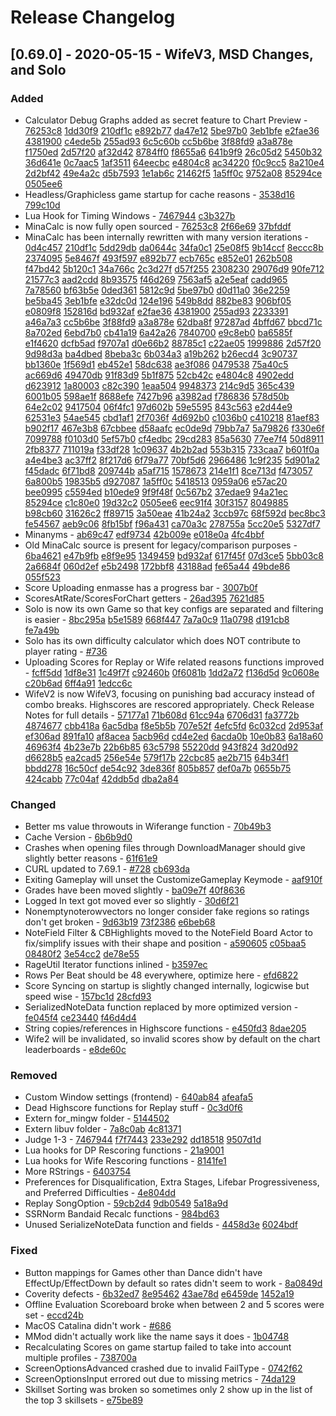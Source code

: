# Release Changelog


## [0.69.0] - 2020-05-15 - WifeV3, MSD Changes, and Solo

### Added
- Calculator Debug Graphs added as secret feature to Chart Preview - [76253c8](../../../commit/76253c8ab965ea454f58ba69a518e547b4868edb) [1dd30f9](../../../commit/1dd30f914cb1597eb1731de67dc49e188f780fc4) [210df1c](../../../commit/210df1c75b3b3c1b4946291031d6777c70a3e5e6) [e892b77](../../../commit/e892b77c700f924aca533815425cf58eaef86388) [da47e12](../../../commit/da47e12b6ef493c0de103b439249719f6f7efbf6) [5be97b0](../../../commit/5be97b06e1396d06cedb22587959c422d6481095) [3eb1bfe](../../../commit/3eb1bfe0ac6f8658d1c885cb2634bbf1b96aa9c2) [e2fae36](../../../commit/e2fae3691a2d8d7d0bed4a6c1a179b9bc21016aa) [4381900](../../../commit/438190020a6516be03ff21a780eef13560d34d70) [c4ede5b](../../../commit/c4ede5be6311273fb775ed6495bd53031ca41732) [255ad93](../../../commit/255ad93eb533e901d0a160edde039c28b22bc2f7) [6c5c60b](../../../commit/6c5c60b5edbbef5a056cc04f65de6f229f6cc7b7) [cc5b6be](../../../commit/cc5b6be8a99a354327f1e306f18279719824ac75) [3f88fd9](../../../commit/3f88fd98898908dea0db98488cc7036f1f749b7e) [a3a878e](../../../commit/a3a878e9f9bec249449289a7012d21d0980126e0) [f1750ed](../../../commit/f1750ed9cb317c61330a939a47d04b53f193604e) [2d57f20](../../../commit/2d57f20c968eb1c3a422c244a0ef6e4d3d9d34ba) [af32d42](../../../commit/af32d42cef2e6cc313fe15a51c2bbb2b3c024137) [8784ff0](../../../commit/8784ff034e57fa10b7944c197ceb2e170ffe9b84) [f8655a6](../../../commit/f8655a63b35b3c33ecbfc329df08e7db67679317) [641b9f9](../../../commit/641b9f95e59d00082da09ccb8225c8f93766303f) [26c05d2](../../../commit/26c05d2b85212035b821f0dcd2658b1e330dc7f0) [5450b32](../../../commit/5450b329abd9fc968e15ef365ae53ca2ad06f3e7) [36d641e](../../../commit/36d641efb321e200a14c9b25b2862ea48e14d9a5) [0c7aac5](../../../commit/0c7aac59e68d2190dfdd0b084875fb08eb9ff922) [1af3511](../../../commit/1af3511dfe641636bab95668f6af52e8be1d78bd) [64eecbc](../../../commit/64eecbcf5a39959531b854dfff47d8104e0643cb) [e4804c8](../../../commit/e4804c88f00fa145965ce8c0d643555a34d8df33) [ac34220](../../../commit/ac34220b656c4ee87d12134a4873a99de88b4f31) [f0c9cc5](../../../commit/f0c9cc561dd2375843f56c73c3df6d4302675733) [8a210e4](../../../commit/8a210e418e6a3400d9eb71c36f68fcaf36c46130) [2d2bf42](../../../commit/2d2bf42ef0548370a15081b285b1c1c008bb2398) [49e4a2c](../../../commit/49e4a2c6f41a3f8fe9ec54861459f96437b4819b) [d5b7593](../../../commit/d5b75932e553d2a0c7f39dc0f55cbf8e4cf5d050) [1e1ab6c](../../../commit/1e1ab6cfe94be732a0e2d9a70f12f8effdcda2a4) [21462f5](../../../commit/21462f529fe4e5f5980d526428dfaf8739711d08) [1a5ff0c](../../../commit/1a5ff0c1e36a0badb65fbc152b24012afd799a14) [9752a08](../../../commit/9752a087901f873d80ab0bd9624be92344b3a616) [85294ce](../../../commit/85294cef72def6d37daaed4397c70b8f03f451a7) [0505ee6](../../../commit/0505ee6b52c85158c174cbcf948b043398d1af06)
- Headless/Graphicless game startup for cache reasons - [3538d16](../../../commit/3538d16d4024323721fc4308983a4ac2c7631405) [799c10d](../../../commit/799c10d549ee42d29c33ed501c0799f7d0f7ea7c)
- Lua Hook for Timing Windows - [7467944](../../../commit/7467944d21826bc6797f8010f69dadd811f002e2) [c3b327b](../../../commit/c3b327b8d89a70fbb86be7c384d8cbeaa56e330b)
- MinaCalc is now fully open sourced - [76253c8](../../../commit/76253c8ab965ea454f58ba69a518e547b4868edb) [2f66e69](../../../commit/2f66e692476b3f10b9ecc65cfb1829f59578609f) [37bfddf](../../../commit/37bfddf17fdc228c2de7ca93b2abbe26fe5f7222)
- MinaCalc has been internally rewritten with many version iterations - [0d4c457](../../../commit/0d4c4579ca5aef70bc34f3c16437fb2006ac412e) [210df1c](../../../commit/210df1c75b3b3c1b4946291031d6777c70a3e5e6) [5dd29db](../../../commit/5dd29db916c11e85c9eb8a25938da5150f578653) [da0644c](../../../commit/da0644c09c3ff472c79d9f9cc77fc251096b508f) [34fa0c1](../../../commit/34fa0c1c7658fb9bc69956a196691e7f3d986c6c) [25e08f5](../../../commit/25e08f52e8740b4d383fab841b6db81bc42ff09b) [9b14ccf](../../../commit/9b14ccf436c2ffbeecfd93edbaa35271aef77cf3) [8eccc8b](../../../commit/8eccc8bb3820831d7481e9271838036d4786d2fe) [2374095](../../../commit/23740959fe02aa2a78291b368167df1fe7a8b021) [5e8467f](../../../commit/5e8467fb7b55dc77fcd511dd01d7d556029869aa) [493f597](../../../commit/493f5976cd5ef0da5fc092be012c9cceb659a5e0) [e892b77](../../../commit/e892b77c700f924aca533815425cf58eaef86388) [ecb765c](../../../commit/ecb765c6554b74adb060c3719d7df0eddeddf737) [e852e01](../../../commit/e852e01e1556516e91c990e5a80a0f66f3a5339a) [262b508](../../../commit/262b5089c00fd814d33c0491288656b0306c1eab) [f47bd42](../../../commit/f47bd4279c9555a2dc9116703e33615e3384861b) [5b120c1](../../../commit/5b120c1e745af3d31cb9d91654d157a3137eefab) [34a766c](../../../commit/34a766c7ee7fae8f6ffb62877643f57ef3c3a12f) [2c3d27f](../../../commit/2c3d27f977d24edfe4f0560703391ada58ede68b) [d57f255](../../../commit/d57f25583d19dc50a56c2100852ecd2d0333ff28) [2308230](../../../commit/230823078aa82f379cc3d8010809adb8fea2e6a5) [29076d9](../../../commit/29076d944c6d1daa7097f4aec4d636255f838fe5) [90fe712](../../../commit/90fe7126e0a8aac75808d922ab015ad97591617f) [21577c3](../../../commit/21577c3c003483dec8687022870320ce7aef8d0c) [aad2cdd](../../../commit/aad2cddd02952e697353ab5392fe6cfd8ecbe1e0) [8b93575](../../../commit/8b93575dec4cfc52379880faa578a4e205f77928) [f46d269](../../../commit/f46d2695a71c5d68cd7617d3882bebb817600ee7) [7563af5](../../../commit/7563af51fd6f61de729b69d17b350b3fe3748b38) [a2e5eaf](../../../commit/a2e5eaf3b016d0f2b26a7b1f8fe8ea6f97a62f2c) [cadd965](../../../commit/cadd965dd3243d675d84fb2e9b06d4ab207b56d0) [7a78560](../../../commit/7a785605444b0ba178e60e15d2fbc6c96b707a01) [bf63b5e](../../../commit/bf63b5e7fdedef4ab0273b803ee29594be8fc3a1) [0ded361](../../../commit/0ded36118fac42ba77d3621b952899360d51d54e) [5812c9d](../../../commit/5812c9d1954c65a83d46b17c2c5b06c2161c277e) [5be97b0](../../../commit/5be97b06e1396d06cedb22587959c422d6481095) [d0d11a0](../../../commit/d0d11a06458e6b646889c56e36ed1c1c1d4a04f9) [36e2259](../../../commit/36e225916d6a0945fa3de42df76368012f03c45d) [be5ba45](../../../commit/be5ba45749b6e3327298246cffce5c231dcb5b47) [3eb1bfe](../../../commit/3eb1bfe0ac6f8658d1c885cb2634bbf1b96aa9c2) [e32dc0d](../../../commit/e32dc0db686024c5083e57b6ae42efeb39cc0863) [124e196](../../../commit/124e196798252f9b2fdc090feeef4484fe8cdd5c) [549b8dd](../../../commit/549b8dde343ac09859e3685a4045caba7b02c3ad) [882be83](../../../commit/882be83d8ed0caaf3662ac5f95fe1976b66e9144) [906bf05](../../../commit/906bf05a56331bc23544d47fbccbf9a15189765b) [e0809f8](../../../commit/e0809f8c563f98a5322a1bebbc9cdfd6635468a0) [152816d](../../../commit/152816dbefaaf7de4ac761ef2c16cbd15eae8d64) [bd932af](../../../commit/bd932af223622f7d424bf07b71e7986d5bcb0243) [e2fae36](../../../commit/e2fae3691a2d8d7d0bed4a6c1a179b9bc21016aa) [4381900](../../../commit/438190020a6516be03ff21a780eef13560d34d70) [255ad93](../../../commit/255ad93eb533e901d0a160edde039c28b22bc2f7) [2233391](../../../commit/22333914ea99e0b399434633500f4fabb85c4c04) [a46a7a3](../../../commit/a46a7a31f6f2dda9f8495187e31b4994c7d77ed2) [cc5b6be](../../../commit/cc5b6be8a99a354327f1e306f18279719824ac75) [3f88fd9](../../../commit/3f88fd98898908dea0db98488cc7036f1f749b7e) [a3a878e](../../../commit/a3a878e9f9bec249449289a7012d21d0980126e0) [62dba8f](../../../commit/62dba8f660e1a6211a70756a928f79cad4cb8b0b) [97287ad](../../../commit/97287ad215cc9a886534a74e57bb651adae74f37) [4bffd67](../../../commit/4bffd677b0e50fe62cd2619929d675db43dc6b64) [bbcd71c](../../../commit/bbcd71cf887c81cf77ad08e5604716fd002ad4b5) [8a702ed](../../../commit/8a702ed5fe155479d0dd3cf3c3b14f0ebb6ca67e) [6ebd7b0](../../../commit/6ebd7b087055c6cd48f2cdb389f460a742757841) [cb41a19](../../../commit/cb41a1975fab37d75fce2c2063e71e3eda412e62) [6a42a26](../../../commit/6a42a2688171e51091adfda04773be05d03ea4f0) [7840700](../../../commit/784070039adfa32e41cf458714195bd0458a89b0) [e9c8eb0](../../../commit/e9c8eb079928197f9c490a4bf70b2631eb89b56c) [ba6585f](../../../commit/ba6585fc08d58db5131810db7082feddc9e22b29) [e1f4620](../../../commit/e1f4620bf4d940810190fab88a6b15f8e544d390) [dcfb5ad](../../../commit/dcfb5ad8b0729167feae4079aa6cfdc172e40922) [f9707a1](../../../commit/f9707a167492f806649f8b211457ef4bd3d2b520) [d0e66b2](../../../commit/d0e66b220c10553bdfe441e9c7bf97fb3bfe0fc7) [88785c1](../../../commit/88785c1c16563c729bf0e82ae4910360409a4a81) [c22ae05](../../../commit/c22ae05fce018a727e58fa695c19b08c3bc0cc24) [1999886](../../../commit/1999886a1755032b81adfcdcdc6ba540b5526b9f) [2d57f20](../../../commit/2d57f20c968eb1c3a422c244a0ef6e4d3d9d34ba) [9d98d3a](../../../commit/9d98d3a245f928e238e9b25b5e446b307d656acc) [ba4dbed](../../../commit/ba4dbed71e6d790e198f045299b54781a62d0b9a) [8beba3c](../../../commit/8beba3ca05bbe8043a723fc87ceb664562f75cf8) [6b034a3](../../../commit/6b034a313c715332c06fed8f0e9df08c1626d269) [a19b262](../../../commit/a19b262ae8cf4e833cb73d24f9675de2701d7fe4) [b26ecd4](../../../commit/b26ecd4523a5f59b501db97717bd262868fe968f) [3c90737](../../../commit/3c90737a9fab58328e06bcd1be53cbe015fdf081) [bb1360e](../../../commit/bb1360e56895dfae37332437ce5d4331043140c9) [1f569d1](../../../commit/1f569d11e668841910895e065d1edccf19adb90c) [eb452e1](../../../commit/eb452e1675e80cdc994a7b85054c54815d96a00a) [58dc638](../../../commit/58dc638c879312e207fdd17e4251c39f1519514a) [ae3f086](../../../commit/ae3f086c0b3a19013295203d4776ab98720f820c) [0479538](../../../commit/04795384d9cacbb346b0fbbca2707a8d4add9019) [75a40c5](../../../commit/75a40c5eae50b993c824ebd2fa238f3aee5e77e8) [ac669d6](../../../commit/ac669d6f7ebd0382e98e91e8cf6e1f580b79c156) [49470db](../../../commit/49470db7e2008f7d76c7a452e55de7b345a3137a) [91f83d9](../../../commit/91f83d9221dcdd8e9d576d45fafedfd233446dcc) [5b1f875](../../../commit/5b1f8756c76bda5d516fa98e9f86f1dfe5433a10) [52cb42c](../../../commit/52cb42c127182c1a2242b39979e22e2da5b276d4) [e4804c8](../../../commit/e4804c88f00fa145965ce8c0d643555a34d8df33) [4902edd](../../../commit/4902edd7e4d5335f03990e42971ba464476cf62b) [d623912](../../../commit/d6239127a3528bd740f3454da0b1e3668a7baf8f) [1a80003](../../../commit/1a800032bb87256f9a233708161cd3daa0f33952) [c82c390](../../../commit/c82c3903a13b24db95117c5dd96757672672c481) [1eaa504](../../../commit/1eaa50460351342d2165808123d554ee4c94dfd7) [9948373](../../../commit/9948373841aaffc1f61977f18c08aa28c83ce4ee) [214c9d5](../../../commit/214c9d51e63f7ae7e0ca9eeee9104d98d0e43ffe) [365c439](../../../commit/365c43984413693f0afc2edb68655bd81ad06100) [6001b05](../../../commit/6001b053be26d00fc763c6c49f4d71addb0d432b) [598ae1f](../../../commit/598ae1fc0a58d7e5647afa3ae415c2d35c318748) [8688efe](../../../commit/8688efe0771da600a413e796e438e62d7165eacf) [7427b96](../../../commit/7427b96ec31355f641d891077078fff58f6114f1) [a3982ad](../../../commit/a3982ad262e4dd45ac9ea8b3ec7c75021e4523c1) [f786836](../../../commit/f7868362ebd350950108d274e2113849071157b6) [578d50b](../../../commit/578d50b75f1785c7b88d5d6989704b679b84663d) [64e2c02](../../../commit/64e2c02cdd882ac5b9882ccf8ee1a619c9364985) [9417504](../../../commit/94175049a2b2be8f6a80e566036af547af160e2d) [06f4fc1](../../../commit/06f4fc1e5200ef4e5518e349f8703045031c7273) [97d602b](../../../commit/97d602bdba34f13cc06dd5e8a7553e7cfc2d7ac8) [59e5595](../../../commit/59e5595d01fbfd822f4836d7e18b391b7a227c73) [843c563](../../../commit/843c56308591fd1d48352ec19d44924292e43937) [e2d44e9](../../../commit/e2d44e9d91748a124d5bfcae71321e0e80708a31) [62531e3](../../../commit/62531e3d62689b89d3540cda9814e321594fb8e7) [54ae545](../../../commit/54ae5452b3328203a76c82de52a8366d922f7039) [cbd1af1](../../../commit/cbd1af16b30c4248774bc9ec0b4de2aa698726b9) [2f7036f](../../../commit/2f7036f57752f6b204eb0731e4d81c1ec6a82bd1) [4d692b0](../../../commit/4d692b0d674f2bb41ba763755e62edfdf661c794) [c1036b0](../../../commit/c1036b030eaea476627647a8a60ad25f9e9f3d12) [c410218](../../../commit/c410218f9bbdc331d03f90d066c6742c1675ef94) [81aef83](../../../commit/81aef833bea1cd03b32ced38165dcd845ce28eb8) [b902f17](../../../commit/b902f1745511da4fbc33fffce800ca4a2ae67079) [467e3b8](../../../commit/467e3b8dfbcb011694004a86e8b6845337541ea2) [67cbbee](../../../commit/67cbbee3c4c265d3b222e3fcb587cd7613a67b46) [d58aafc](../../../commit/d58aafc6b751baca8a2ac30fc1ab60057e0a37e7) [ec0de9d](../../../commit/ec0de9d3d0b136d2d937a8fdab58d2ccce364e16) [79bb7a7](../../../commit/79bb7a7990ebc2a784a3e253681d793e73dc1920) [5a79826](../../../commit/5a79826eb2388f54f66ffcda11f5bbf30e96faf2) [f330e6f](../../../commit/f330e6fc98bd4c6454b10b84f49744ff3bc2b198) [7099788](../../../commit/70997889641939b5a19f3a3a7b503d807c6632a6) [f0103d0](../../../commit/f0103d00d982d4aaff33bc4d395fc52460642149) [5ef57b0](../../../commit/5ef57b0724ea12105040b6303540d7ac0b2977c4) [cf4edbc](../../../commit/cf4edbc259085d1fc78399702d18158075e243c3) [29cd283](../../../commit/29cd283d861c08884552cb530a4c5851e070f12c) [85a5630](../../../commit/85a5630371fd58f8edf3747bc5236d033d8b2358) [77ee7f4](../../../commit/77ee7f4de85e1ab4a4e9e43a2df7a664249d9419) [50d8911](../../../commit/50d891120f61a7f6c6932bc30e28d5ae8ab29ba0) [2fb8377](../../../commit/2fb837748e8a025fec59f56f04cf5b3cffc6eca8) [711019a](../../../commit/711019aa7d235e42c26817cc59b373d1af9fc64c) [f33df28](../../../commit/f33df280e38d72e84a20f7355fb840ba4be5343a) [1c09637](../../../commit/1c09637e5ef6518230de92d172614bd290d99699) [4b2b2ad](../../../commit/4b2b2ad908f3d559e79e5f70290ef81cb6a17344) [553b315](../../../commit/553b3152989ca464e9c2f549bcfe4c25ef7f5d50) [733caa7](../../../commit/733caa7a78c8bd615f93c62391814811e6d9ec97) [b601f0a](../../../commit/b601f0add6a7a6e46ae09e46ec7ac10d081dc1dc) [a4e4be3](../../../commit/a4e4be34b51715868affd047f9418bb19da6cbc3) [ac37ff2](../../../commit/ac37ff25c43162fd316db6f72a165e28e9240af1) [8f217d6](../../../commit/8f217d6725e576c03610bc96dde853565165697a) [6f79a77](../../../commit/6f79a77d2fad2b3d6ff91e6d230e27343a8fbc10) [70bf5d6](../../../commit/70bf5d6e55f7e674d8c11fc823a8aa1325fc9f3e) [2966486](../../../commit/2966486cb535f8fce109292d61a191b46ccd43a2) [1c9f235](../../../commit/1c9f2353b83ccfb006769ae040d42de567f09b28) [5d901a2](../../../commit/5d901a218ce23a0ef0e4c1b1cb4453aa8adfae09) [f45dadc](../../../commit/f45dadcb7be0cd311dfafc4ff298f46edbe26901) [6f71bd8](../../../commit/6f71bd8ff21451d811fc5d4151a51e1bd0cff50e) [209744b](../../../commit/209744b5800b99b104b257023fc1cfdb9a59c0ff) [a5af715](../../../commit/a5af715f8721c0d3804f1c38701ec8745f6f02ae) [1578673](../../../commit/1578673edd05ea123516226cf070aabfbf29102b) [214e1f1](../../../commit/214e1f18c6da1a116967df2b5cf1498419b7672c) [8ce713d](../../../commit/8ce713db0f6f7672a56888ce277e3788870ff06a) [f473057](../../../commit/f47305705daa2b2c78bf0bb78b775b5c8d0ea313) [6a800b5](../../../commit/6a800b5f51666c19da58c7d3c92d91bb07460f5a) [19835b5](../../../commit/19835b59f8ce98a5afc4ce81a4308e8b59c58aeb) [d927087](../../../commit/d9270877488d536d2633109e7ba1531e3c276659) [1a5ff0c](../../../commit/1a5ff0c1e36a0badb65fbc152b24012afd799a14) [5418513](../../../commit/54185136e7aec1dbab49ff8c82b9cf0c5f964c37) [0959a06](../../../commit/0959a0629a36b5117d682d8bf19eca23dfff1bf7) [e57ac20](../../../commit/e57ac207d18a8cf8651f5258c846f977b42d9678) [bee0995](../../../commit/bee099533cfb4757eb8efcb9b3c89a0694ffd9b5) [c5594ed](../../../commit/c5594ed71c6ff2c3431678b34ca3fa8d7e2edaaa) [b10ede9](../../../commit/b10ede969c87ce5fb90778281c5eaf9c8aa33f70) [9f9f48f](../../../commit/9f9f48f37dd4dcbb960ff845b0d9858d17af8113) [0c567b2](../../../commit/0c567b24168db2ff5e06b97622b02d11b955782e) [37edae9](../../../commit/37edae9af846e586016ef57b30d45f28a0586f54) [94a21ec](../../../commit/94a21eca55bff5582b417b0ecc102c0abac38ae4) [85294ce](../../../commit/85294cef72def6d37daaed4397c70b8f03f451a7) [c1c80e0](../../../commit/c1c80e05feda79ac069d12e4d2b827ea2537b9c0) [19d32c2](../../../commit/19d32c2b10d9fa2b3b073cda63064c2600d6c03b) [0505ee6](../../../commit/0505ee6b52c85158c174cbcf948b043398d1af06) [eec91f4](../../../commit/eec91f4c6d057062f2eb21e39b0555a29329b1f9) [30f3157](../../../commit/30f3157ad959a30d8d067d13ffc0826852fdeec4) [8049885](../../../commit/80498854ebf6b4921cff71e8de661fe6d04fedb7) [b98cb60](../../../commit/b98cb60fb58fe66d9298293776290302f2db53b0) [31626c2](../../../commit/31626c262aa244dd83cc0235666f27faacd01e2e) [ff89715](../../../commit/ff8971528232f09b94766e18f07d298bcbf9c7ff) [3a50eae](../../../commit/3a50eaebad368c9988948f4372b54133b1e62128) [41b24a2](../../../commit/41b24a230df4975574454b48fd4a2e6e5eaa6ee3) [3ccb97c](../../../commit/3ccb97cba3858e119802ffa0371021994650a803) [68f592d](../../../commit/68f592dc6ebd0646c1972d7cad3aafb901fe109f) [bec8bc3](../../../commit/bec8bc376f64226302291cac2322c027a6bc2bd5) [fe54567](../../../commit/fe5456786f5ef6dbc9608753376f6d468983f9c8) [aeb9c06](../../../commit/aeb9c068fe18978c2c90d250bf61793ffc082af6) [8fb15bf](../../../commit/8fb15bfb0f6fc1d71215da54fc5f88daff8d6888) [f96a431](../../../commit/f96a431b90d263b50173340bc029ecd23e156f94) [ca70a3c](../../../commit/ca70a3c1ba444cd3bb4c9b7c1c4d8523a376eb83) [278755a](../../../commit/278755aff262971a13d292d3f2a1b9d09c1a84f6) [5cc20e5](../../../commit/5cc20e5783a74a3950e3a8861b0d9eb52c8e997c) [5327df7](../../../commit/5327df7c6c9cc0d97f5320a1df381f54412577bc)
- Minanyms - [ab69c47](../../../commit/ab69c47898f681fdf93fe16f338c642321cc7d95) [edf9734](../../../commit/edf97341bf469d9b3a726f71714a017522923829) [42b009e](../../../commit/42b009e6f2b974f92cd17b80e776e4a0f42c0d4c) [e018e0a](../../../commit/e018e0af60bd62f8806b1fbd71220c7733dbc132) [4fc4bbf](../../../commit/4fc4bbf6179cb7f292edfa3ffaa79093a0b85b00)
- Old MinaCalc source is present for legacy/comparison purposes - [6ba4621](../../../commit/6ba46219dbd9c6cef0eaccffac37a764be92afbf) [e47b9fb](../../../commit/e47b9fb345373c4cfc3fccb352849f25043f5a23) [e8f9e95](../../../commit/e8f9e9519680c0d7bd60208a3adf05fcc97c49b6) [1349459](../../../commit/13494599988388320c283c6dce8f4537144c5546) [bd932af](../../../commit/bd932af223622f7d424bf07b71e7986d5bcb0243) [617f45f](../../../commit/617f45f764be013e3734125c240bcbc3359b9a7d) [07d3ce5](../../../commit/07d3ce567a488de0438abf1cbedfc080c1806d8a) [5bb03c8](../../../commit/5bb03c82eb51645fe6ebf280de6565ed7eddff7a) [2a6684f](../../../commit/2a6684f85f9c34a7c607acbdfd7945512d5f740d) [060d2ef](../../../commit/060d2ef9f7250260eebfdea7e00bd3a5ed13caf0) [e5b2498](../../../commit/e5b249800366e7c58709fad851f313640f6b2b6a) [172bbf8](../../../commit/172bbf82c63cf8e525e3aee5898ec561692fd698) [43188ad](../../../commit/43188adb3684a0cd45581fe5a66830ad2266352b) [fe65a44](../../../commit/fe65a444b375faf2addf09e7a70b9724b6e38c4a) [49bde86](../../../commit/49bde86a6e73fa342286f869354d00889dafb97d) [055f523](../../../commit/055f523f3abf3d37441fcb397b177bd39bfac36a)
- Score Uploading enmasse has a progress bar - [3007b0f](../../../commit/3007b0f050554ac1711978aca53b0c9947045681)
- ScoresAtRate/ScoresForChart getters - [26ad395](../../../commit/26ad395e659a50cc5ff793db9f38e657184b09f5) [7621d85](../../../commit/7621d85eec05ba622b15bc8de28249f4c1028c86)
- Solo is now its own Game so that key configs are separated and filtering is easier - [8bc295a](../../../commit/8bc295a127fbe0ce7c650a4c312c6c05cb17ce59) [b5e1589](../../../commit/b5e15898289a8bbb46313202b11ccbf09524c072) [668f447](../../../commit/668f4474b3fa9d98d54f05696699e5a54d2b0dbc) [7a7a0c9](../../../commit/7a7a0c96922d06a69405dec7031a4b3910cf5911) [11a0798](../../../commit/11a07987ed6d1bcbc1c990effae160e6e387d6e7) [d191cb8](../../../commit/d191cb878554369a00a27641921a43fd91252dc2) [fe7a49b](../../../commit/fe7a49b77ab61f0f281d534ff187f3b303062d56)
- Solo has its own difficulty calculator which does NOT contribute to player rating - [#736](../../../pull/736)
- Uploading Scores for Replay or Wife related reasons functions improved - [fcff5dd](../../../commit/fcff5dd4e3b19abb4bdc5846aa97271b70fa5017) [1df8e31](../../../commit/1df8e31163827759a17a938de694a7a2993e8ecb) [1c49f7f](../../../commit/1c49f7f212c78eba65f7fd680d4a5254be90fb09) [c92460b](../../../commit/c92460be97efda85bb878a9d653a25068f942358) [0f6081b](../../../commit/0f6081bbdcba01165e8dd148a7f5421d7e0e135f) [1dd2a72](../../../commit/1dd2a72314a6497ef72afcd9dd167026cadb6d17) [f136d5d](../../../commit/f136d5ddada7ab7807f6f8bc68e73d4edeb6fffe) [9c0608e](../../../commit/9c0608eb5becb8401758c5dc8d2b77d604db9fc1) [c20b6ad](../../../commit/c20b6ad05452732826e26ba65f2f60d2c51d389d) [6ff4a91](../../../commit/6ff4a911c470dd54ad88be54b152081b95e1d31e) [1edcc6c](../../../commit/1edcc6c76912abeaa48082b1276c9d5d283e82cb)
- WifeV2 is now WifeV3, focusing on punishing bad accuracy instead of combo breaks. Highscores are rescored appropriately. Check Release Notes for full details - [57177a1](../../../commit/57177a158be4427ff2f5c832776e060081420dc8) [71b608d](../../../commit/71b608d4fdb74bbbd65ef0ecf2f5500b8440b9f1) [61cc94a](../../../commit/61cc94ab49c9aff4679e87e5f795b79db2c01704) [6706d31](../../../commit/6706d313bc5ae6b6e16fad974ab18336e9c91e5f) [fa3772b](../../../commit/fa3772b2fcf6b6a0d8b6b6a947d2bd913828df46) [4874677](../../../commit/4874677f3dd692cacd344eaad43e10bb9eccae17) [cbb418a](../../../commit/cbb418aaba998ae45884304fa1572d6e6263192f) [6ac5dba](../../../commit/6ac5dba6fa8f834d3f12871fecb0842a30525e15) [f8e5b5b](../../../commit/f8e5b5be50b944899f074dc36cd3567ff64d8758) [707e52f](../../../commit/707e52f20cd487bc47f064efb28ba547bb9a5556) [4efc5fd](../../../commit/4efc5fd481c7b599c2a43c35659d51680b3b2dcf) [6c032cd](../../../commit/6c032cd16e43a4b5b15211c9936d0f652058933d) [2d953af](../../../commit/2d953afb75a4f2f0f84e6ac6e8acee05db9c9e44) [ef306ad](../../../commit/ef306ad495cd0086fcd168839fc617bcebccc66d) [891fa10](../../../commit/891fa1024f03faf3f96fd0e22e9d51e44cc96407) [af8acea](../../../commit/af8acea016c5b2eb7387170e12d8a752d53ce2aa) [5acb96d](../../../commit/5acb96d9370439443bc6a8a38f3e330b116a7b61) [cd4e2ed](../../../commit/cd4e2ede4ef44a1603bae80895d32983516f61a5) [6acda0b](../../../commit/6acda0b2e909cc59a68e9bf229682e50616da73e) [10e0b83](../../../commit/10e0b83f620a4b0186b7db17b7425d8780406ca6) [6a18a60](../../../commit/6a18a602849ae1552d6d9877128c119a5f36f8d7) [46963f4](../../../commit/46963f485b29be3d2c21776ca4cb5f89ca8c1876) [4b23e7b](../../../commit/4b23e7b5659dc20a1b3eb84a92bec03ef303ca10) [22b6b85](../../../commit/22b6b8502477a13881833150feeec6608b646e01) [63c5798](../../../commit/63c579822f304974abb7cffd955b990c554007f0) [55220dd](../../../commit/55220dd7b220a54ae726ae9c90d8371b53dbaa9a) [943f824](../../../commit/943f8241cbb202d646e072616c5f3871f212f5c9) [3d20d92](../../../commit/3d20d92a6be56726e4b5ff342d1c444674d0be87) [d6628b5](../../../commit/d6628b5761b640714a4bb1529ac7a576e6e40fd1) [ea2cad5](../../../commit/ea2cad5c1b591d0c0d056ea39be950295e95a1ea) [256e54e](../../../commit/256e54e59931c0b98a704711cef997a4b42943f7) [579f17b](../../../commit/579f17bddbe5c9c4b760296cf788e4a589995051) [22cbc85](../../../commit/22cbc85cc7c21a233e10d515fb1233c46575f5e0) [ae2b715](../../../commit/ae2b7158d3cefa01bd23a337ad3d60053ea04c2e) [64b34f1](../../../commit/64b34f13ca35a5936bd582c719174571ea42920a) [bbdd278](../../../commit/bbdd2787a368215e38da4f95f9949bd9f8b89fdb) [16c50cf](../../../commit/16c50cfe1e620c710b186b393a257c9d6771aaa4) [de54c92](../../../commit/de54c9265abd58b6aebf8568baf368fc2ed04f32) [3de836f](../../../commit/3de836f86761d3ebf38401320ec816d5de24b9f2) [805b857](../../../commit/805b8572c7c082c40efdb6e8a39cc57aeda3dc87) [def0a7b](../../../commit/def0a7b0d41a134ffc76e38a17dad05eaa297c8c) [0655b75](../../../commit/0655b75b95e71879db8bc6c9094cf84e5159e3de) [424cabb](../../../commit/424cabb0ace83b363a216875fdb61ed6375a2a6d) [77c04af](../../../commit/77c04afbc0238f2b751a87acc828f727aed58ff7) [42ddb5d](../../../commit/42ddb5d84457c8dc69672be79a304c8b4a9d3f34) [dba2a84](../../../commit/dba2a84cc8516c1f39ce154266f5e531f81d2876)

### Changed
- Better ms value throwouts in Wiferange function - [70b49b3](../../../commit/70b49b311d885ad63b1cbccd89fb92333a891fda)
- Cache Version - [6b6b9d0](../../../commit/6b6b9d03f38161bb037576fc4bc749d942e2e5ed)
- Crashes when opening files through DownloadManager should give slightly better reasons - [61f61e9](../../../commit/61f61e9f834ab04b787a26acf320b69eef6186b1)
- CURL updated to 7.69.1 - [#728](../../../pull/728) [cb693da](../../../commit/cb693da5ff4a756fecba0805862ea070878432e5)
- Exiting Gameplay will unset the CustomizeGameplay Keymode - [aaf910f](../../../commit/aaf910f29bf384e79e8c098145eca8129460d418)
- Grades have been moved slightly - [ba09e7f](../../../commit/ba09e7f73d638ed18fc26203c02170eee0a22ad7) [40f8636](../../../commit/40f8636fd6045ab4230014fc068c4ae4b4dafdb3)
- Logged In text got moved ever so slightly - [30d6f21](../../../commit/30d6f214793eefdccbab5b73bd509d1e08b39f41)
- Nonemptynoterowvectors no longer consider fake regions so ratings don't get broken - [9d63b19](../../../commit/9d63b19e6471f7e5116e8b4b59c84f47fad0447e) [73f2386](../../../commit/73f238669b25d9f2bc9dca06619af73446ac06d4) [e6beb68](../../../commit/e6beb68a811cb336bd0fe7414cf74f8c574d4a83)
- NoteField Filter & CBHighlights moved to the NoteField Board Actor to fix/simplify issues with their shape and position - [a590605](../../../commit/a5906053fbd17d7e3cd3c1aafc20f35fe2275f4b) [c05baa5](../../../commit/c05baa5f03525ce8edf17b509f751bd7d70fbe3c) [08480f2](../../../commit/08480f28cec61a613b81576bb776ea7f20c06510) [3e54cc2](../../../commit/3e54cc2feca29cfdb489a1d63d3ad19b41b37f18) [de78e55](../../../commit/de78e55d0d3160bec75e586b651f3b78aa5336cc)
- RageUtil Iterator functions inlined - [b3597ec](../../../commit/b3597ec5fc56487361529f13280817ac0195c1a9)
- Rows Per Beat should be 48 everywhere, optimize here - [efd6822](../../../commit/efd6822df18353b75b853a8403eb53acadd7275b)
- Score Syncing on startup is slightly changed internally, logicwise but speed wise - [157bc1d](../../../commit/157bc1dabe93e6a899cc1659e7f4025cedbf054a) [28cfd93](../../../commit/28cfd9300bed2c3240b3cb4f4372cd92a9738ae9)
- SerializedNoteData function replaced by more optimized version - [fe045f4](../../../commit/fe045f419bb3d5207f2c511f9fe94f91942404a6) [ce23440](../../../commit/ce234400d235521ab93c1bd6824ece5ca4f64757) [f46d4d4](../../../commit/f46d4d44af886ceb12d0d992cd7724e098c458e9)
- String copies/references in Highscore functions - [e450fd3](../../../commit/e450fd331a30d38dfa6eb4defdcfc34987e14dc0) [8dae205](../../../commit/8dae2050b45dbcc599c95c6e66c19acdefe997e4)
- Wife2 will be invalidated, so invalid scores show by default on the chart leaderboards - [e8de60c](../../../commit/e8de60cf560195c746997b3539d3c26c23a93c83)

### Removed
- Custom Window settings (frontend) - [640ab84](../../../commit/640ab849847d1cc0ebf3183d5e98913f97db31f9) [afeafa5](../../../commit/afeafa545887303411ddbb98f8c291da4dc09575)
- Dead Highscore functions for Replay stuff - [0c3d0f6](../../../commit/0c3d0f69784aaab3eed81f3c6cfea2bd4c50a9f9)
- Extern for_mingw folder - [5144502](../../../commit/514450229b93d914ae2f25e9440cb853eedc0775)
- Extern libuv folder - [7a8c0ab](../../../commit/7a8c0aba4d30589209db16ee529bb4ef6dc463a9) [4c81371](../../../commit/4c813712d2dd571619014150649051b4c31819b9)
- Judge 1-3 - [7467944](../../../commit/7467944d21826bc6797f8010f69dadd811f002e2) [f7f7443](../../../commit/f7f7443fb4fbd48cad0112e0fc51cf65544319b9) [233e292](../../../commit/233e292c62cd1d1b381aa96715b29bdc58b4eab3) [dd18518](../../../commit/dd18518c00f91de72e6a45329c47c4f9262d3e11) [9507d1d](../../../commit/9507d1d567a5968bc879f7be3721d375645fea4a)
- Lua hooks for DP Rescoring functions - [21a9001](../../../commit/21a90010fbfbb55aca43d949f5251c324cce0ba1)
- Lua hooks for Wife Rescoring functions - [8141fe1](../../../commit/8141fe114fabce663a878e37e905efa43a5023cd)
- More RStrings - [6403754](../../../commit/6403754c09c46d6e08e80590f4d17fc47754d19b)
- Preferences for Disqualification, Extra Stages, Lifebar Progressiveness, and Preferred Difficulties - [4e804dd](../../../commit/4e804ddb0b754e74003181fc0d4d41faf6824fd0)
- Replay SongOption - [59cb2d4](../../../commit/59cb2d4a3d95d48d7a1c55a54a833328eb37f5e7) [9db0549](../../../commit/9db0549daa62d2c640a74ecd7c77805a6d72c2eb) [5a18a9d](../../../commit/5a18a9d6d6c7cd9bec0b04f81ad2d7f215c55964)
- SSRNorm Bandaid Recalc functions - [984bd63](../../../commit/984bd63010391cb8c8abe5d7b379a00d3380d0db)
- Unused SerializeNoteData function and fields - [4458d3e](../../../commit/4458d3e870297e28945b4c8b971a876dbfb1f679) [6024bdf](../../../commit/6024bdf1afad14cb97781b4b6d184fd5b7cb7c81)

### Fixed
- Button mappings for Games other than Dance didn't have EffectUp/EffectDown by default so rates didn't seem to work - [8a0849d](../../../commit/8a0849d0dd3dee2da97026703b54f8ceaa2abf55)
- Coverity defects - [6b32ed7](../../../commit/6b32ed73ca3a451486fcce55edb2b53656eec60a) [8e95462](../../../commit/8e95462694c12bf4031755017ec9adf38681e5c4) [43ae78d](../../../commit/43ae78d2a3be35b95630251a181ee317af4decd7) [e6459de](../../../commit/e6459de3656690ec74f3d3d41de57d7ed0bdcd43) [1452a19](../../../commit/1452a19e39b85a5b9fc3f4bab09fc63d5155799b)
- Offline Evaluation Scoreboard broke when between 2 and 5 scores were set - [eccd24b](../../../commit/eccd24beb79a66d10a836ebd3d3698188fac6364)
- MacOS Catalina didn't work - [#686](../../../pull/686)
- MMod didn't actually work like the name says it does - [1b04748](../../../commit/1b0474800a008e115ab977e764ee1c9459e2e58b)
- Recalculating Scores on game startup failed to take into account multiple profiles - [738700a](../../../commit/738700a43db11cb7bf746b32083cc8d868225d48)
- ScreenOptionsAdvanced crashed due to invalid FailType - [0742f62](../../../commit/0742f62b0a378b51285d8d825ac9c006428eecd7)
- ScreenOptionsInput errored out due to missing metrics - [74da129](../../../commit/74da12993c19be8ea448d65ee26b3dbf210c0058)
- Skillset Sorting was broken so sometimes only 2 show up in the list of the top 3 skillsets - [e75be89](../../../commit/e75be89e9db973f5a7d8cf356d28a37795ef2eee)
